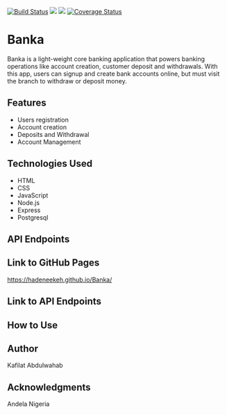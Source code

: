 [![Build Status](https://travis-ci.org/Hadeneekeh/Banka.svg?branch=develop)](https://travis-ci.org/Hadeneekeh/Banka)    <a href="https://codeclimate.com/github/Hadeneekeh/Banka/maintainability"><img src="https://api.codeclimate.com/v1/badges/97e6004796efc1b5fe0c/maintainability" /></a>    <a href="https://codeclimate.com/github/Hadeneekeh/Banka/test_coverage"><img src="https://api.codeclimate.com/v1/badges/97e6004796efc1b5fe0c/test_coverage" /></a>    [![Coverage Status](https://coveralls.io/repos/github/Hadeneekeh/Banka/badge.svg?branch=develop)](https://coveralls.io/github/Hadeneekeh/Banka?branch=develop)

# Banka
Banka is a light-weight core banking application that powers banking operations like account
creation, customer deposit and withdrawals. With this app, users can signup and create bank accounts online, but must visit the branch to withdraw or deposit money.

## Features
* Users registration
* Account creation
* Deposits and Withdrawal
* Account Management

## Technologies Used 
* HTML
* CSS
* JavaScript
* Node.js
* Express
* Postgresql

## API Endpoints


## Link to GitHub Pages
https://hadeneekeh.github.io/Banka/

## Link to API Endpoints


## How to Use


## Author
Kafilat Abdulwahab

## Acknowledgments
Andela Nigeria
